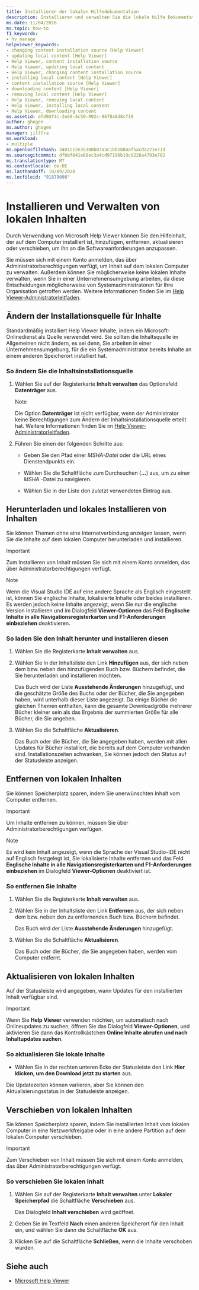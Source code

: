 ```yaml
---
title: Installieren der lokalen Hilfedokumentation
description: Installieren und verwalten Sie die lokale Hilfe Dokumentation mithilfe der Microsoft Help Viewer. Hinzufügen, entfernen, aktualisieren und Verschieben von Hilfe Inhalten, die auf Ihrem Computer installiert sind.
ms.date: 11/04/2016
ms.topic: how-to
f1_keywords:
- hv_manage
helpviewer_keywords:
- changing content installation source [Help Viewer]
- updating local content [Help Viewer]
- Help Viewer, content installation source
- Help Viewer, updating local content
- Help Viewer, changing content installation source
- installing local content [Help Viewer]
- content installation source [Help Viewer]
- downloading content [Help Viewer]
- removing local content [Help Viewer]
- Help Viewer, removing local content
- Help Viewer, installing local content
- Help Viewer, downloading content
ms.assetid: efd9df4c-2e69-4c50-992c-9678a8d8cf19
author: ghogen
ms.author: ghogen
manager: jillfra
ms.workload:
- multiple
ms.openlocfilehash: 3401c12e35308b07a3c1bb1884af5acda221e71d
ms.sourcegitcommit: dfbbf041e68ec3a4cd97196b19c9226a4793e702
ms.translationtype: MT
ms.contentlocale: de-DE
ms.lasthandoff: 10/09/2020
ms.locfileid: "91879098"
---
```

# <a name="install-and-manage-local-content"></a>Installieren und Verwalten von lokalen Inhalten

Durch Verwendung von Microsoft Help Viewer können Sie den Hilfeinhalt, der auf dem Computer installiert ist, hinzufügen, entfernen, aktualisieren oder verschieben, um ihn an die Softwareanforderungen anzupassen.

Sie müssen sich mit einem Konto anmelden, das über Administratorberechtigungen verfügt, um Inhalt auf dem lokalen Computer zu verwalten. Außerdem können Sie möglicherweise keine lokalen Inhalte verwalten, wenn Sie in einer Unternehmensumgebung arbeiten, da diese Entscheidungen möglicherweise von Systemadministratoren für Ihre Organisation getroffen werden. Weitere Informationen finden Sie im [Help Viewer-Administratorleitfaden](../help-viewer/administrator-guide.md).

## <a name="change-the-content-installation-source"></a>Ändern der Installationsquelle für Inhalte

Standardmäßig installiert Help Viewer Inhalte, indem ein Microsoft-Onlinedienst als Quelle verwendet wird. Sie sollten die Inhaltsquelle im Allgemeinen nicht ändern, es sei denn, Sie arbeiten in einer Unternehmensumgebung, für die ein Systemadministrator bereits Inhalte an einem anderen Speicherort installiert hat.

### <a name="to-change-the-content-installation-source"></a>So ändern Sie die Inhaltsinstallationsquelle

1. Wählen Sie auf der Registerkarte **Inhalt verwalten** das Optionsfeld **Datenträger** aus.

    > [!NOTE]
    > Die Option **Datenträger** ist nicht verfügbar, wenn der Administrator keine Berechtigungen zum Ändern der Inhaltsinstallationsquelle erteilt hat. Weitere Informationen finden Sie im [Help Viewer-Administratorleitfaden](../help-viewer/administrator-guide.md).

2. Führen Sie einen der folgenden Schritte aus:

    - Geben Sie den Pfad einer *MSHA-Datei* oder die URL eines Dienstendpunkts ein.

    - Wählen Sie die Schaltfläche zum Durchsuchen (**...**) aus, um zu einer *MSHA* -Datei zu navigieren.

    - Wählen Sie in der Liste den zuletzt verwendeten Eintrag aus.

## <a name="download-and-install-content-locally"></a>Herunterladen und lokales Installieren von Inhalten

Sie können Themen ohne eine Internetverbindung anzeigen lassen, wenn Sie die Inhalte auf dem lokalen Computer herunterladen und installieren.

> [!IMPORTANT]
> Zum Installieren von Inhalt müssen Sie sich mit einem Konto anmelden, das über Administratorberechtigungen verfügt.

> [!NOTE]
> Wenn die Visual Studio IDE auf eine andere Sprache als Englisch eingestellt ist, können Sie englische Inhalte, lokalisierte Inhalte oder beides installieren. Es werden jedoch keine Inhalte angezeigt, wenn Sie nur die englische Version installieren und im Dialogfeld **Viewer-Optionen** das Feld **Englische Inhalte in alle Navigationsregisterkarten und F1-Anforderungen einbeziehen** deaktivieren.

### <a name="to-download-and-install-content"></a>So laden Sie den Inhalt herunter und installieren diesen

1. Wählen Sie die Registerkarte **Inhalt verwalten** aus.

2. Wählen Sie in der Inhaltsliste den Link **Hinzufügen** aus, der sich neben dem bzw. neben den hinzufügenden Buch bzw. Büchern befindet, die Sie herunterladen und installieren möchten.

     Das Buch wird der Liste **Ausstehende Änderungen** hinzugefügt, und die geschätzte Größe des Buchs oder der Bücher, die Sie angegeben haben, wird unterhalb dieser Liste angezeigt. Da einige Bücher die gleichen Themen enthalten, kann die gesamte Downloadgröße mehrerer Bücher kleiner sein als das Ergebnis der summierten Größe für alle Bücher, die Sie angeben.

3. Wählen Sie die Schaltfläche **Aktualisieren**.

     Das Buch oder die Bücher, die Sie angegeben haben, werden mit allen Updates für Bücher installiert, die bereits auf dem Computer vorhanden sind. Installationszeiten schwanken, Sie können jedoch den Status auf der Statusleiste anzeigen.

## <a name="remove-local-content"></a>Entfernen von lokalen Inhalten

Sie können Speicherplatz sparen, indem Sie unerwünschten Inhalt vom Computer entfernen.

> [!IMPORTANT]
> Um Inhalte entfernen zu können, müssen Sie über Administratorberechtigungen verfügen.

> [!NOTE]
> Es wird kein Inhalt angezeigt, wenn die Sprache der Visual Studio-IDE nicht auf Englisch festgelegt ist, Sie lokalisierte Inhalte entfernen und das Feld **Englische Inhalte in alle Navigationsregisterkarten und F1-Anforderungen einbeziehen** im Dialogfeld **Viewer-Optionen** deaktiviert ist.

### <a name="to-remove-content"></a>So entfernen Sie Inhalte

1. Wählen Sie die Registerkarte **Inhalt verwalten** aus.

2. Wählen Sie in der Inhaltsliste den Link **Entfernen** aus, der sich neben dem bzw. neben den zu entfernenden Buch bzw. Büchern befindet.

     Das Buch wird der Liste **Ausstehende Änderungen** hinzugefügt.

3. Wählen Sie die Schaltfläche **Aktualisieren**.

     Das Buch oder die Bücher, die Sie angegeben haben, werden vom Computer entfernt.

## <a name="update-local-content"></a>Aktualisieren von lokalen Inhalten

Auf der Statusleiste wird angegeben, wann Updates für den installierten Inhalt verfügbar sind.

> [!IMPORTANT]
> Wenn Sie **Help Viewer** verwenden möchten, um automatisch nach Onlineupdates zu suchen, öffnen Sie das Dialogfeld **Viewer-Optionen**, und aktivieren Sie dann das Kontrollkästchen **Online Inhalte abrufen und nach Inhaltupdates suchen**.

### <a name="to-update-local-content"></a>So aktualisieren Sie lokale Inhalte

- Wählen Sie in der rechten unteren Ecke der Statusleiste den Link **Hier klicken, um den Download jetzt zu starten** aus.

Die Updatezeiten können variieren, aber Sie können den Aktualisierungsstatus in der Statusleiste anzeigen.

## <a name="move-local-content"></a>Verschieben von lokalen Inhalten

Sie können Speicherplatz sparen, indem Sie installierten Inhalt vom lokalen Computer in eine Netzwerkfreigabe oder in eine andere Partition auf dem lokalen Computer verschieben.

> [!IMPORTANT]
> Zum Verschieben von Inhalt müssen Sie sich mit einem Konto anmelden, das über Administratorberechtigungen verfügt.

### <a name="to-move-local-content"></a>So verschieben Sie lokalen Inhalt

1. Wählen Sie auf der Registerkarte **Inhalt verwalten** unter **Lokaler Speicherpfad** die Schaltfläche **Verschieben** aus.

     Das Dialogfeld **Inhalt verschieben** wird geöffnet.

2. Geben Sie im Textfeld **Nach** einen anderen Speicherort für den Inhalt ein, und wählen Sie dann die Schaltfläche **OK** aus.

3. Klicken Sie auf die Schaltfläche **Schließen**, wenn die Inhalte verschoben wurden.

## <a name="see-also"></a>Siehe auch

- [Microsoft Help Viewer](../help-viewer/overview.md)